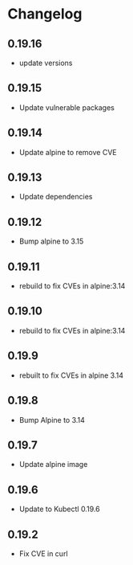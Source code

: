 # Changelog

## 0.19.16
* update versions

## 0.19.15
* Update vulnerable packages

## 0.19.14
* Update alpine to remove CVE

## 0.19.13
* Update dependencies
## 0.19.12
* Bump alpine to 3.15
## 0.19.11
* rebuild to fix CVEs in alpine:3.14

## 0.19.10
* rebuild to fix CVEs in alpine:3.14

## 0.19.9
* rebuilt to fix CVEs in alpine 3.14

## 0.19.8
* Bump Alpine to 3.14

## 0.19.7
* Update alpine image

## 0.19.6

* Update to Kubectl 0.19.6

## 0.19.2

* Fix CVE in curl
